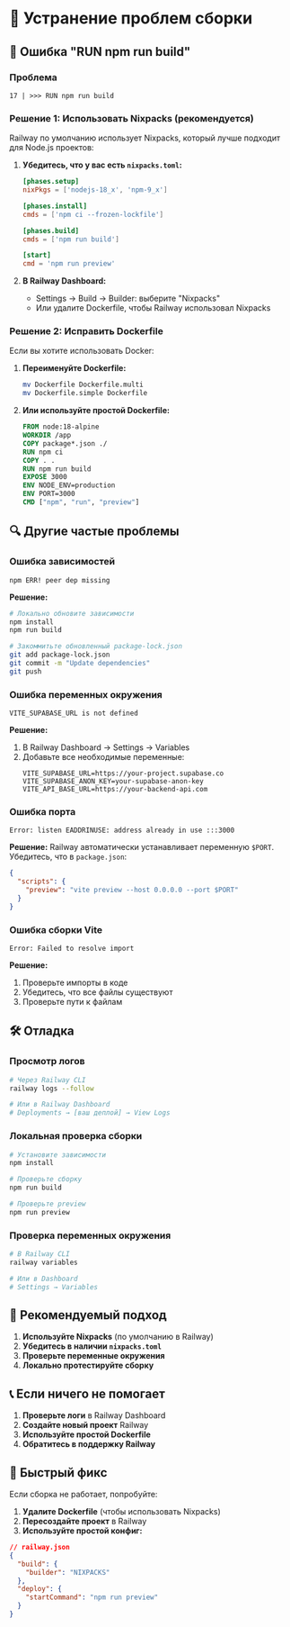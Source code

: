 # 🔧 Устранение проблем сборки

## 🚨 Ошибка "RUN npm run build"

### Проблема
```
17 | >>> RUN npm run build
```

### Решение 1: Использовать Nixpacks (рекомендуется)
Railway по умолчанию использует Nixpacks, который лучше подходит для Node.js проектов:

1. **Убедитесь, что у вас есть `nixpacks.toml`:**
   ```toml
   [phases.setup]
   nixPkgs = ['nodejs-18_x', 'npm-9_x']

   [phases.install]
   cmds = ['npm ci --frozen-lockfile']

   [phases.build]
   cmds = ['npm run build']

   [start]
   cmd = 'npm run preview'
   ```

2. **В Railway Dashboard:**
   - Settings → Build → Builder: выберите "Nixpacks"
   - Или удалите Dockerfile, чтобы Railway использовал Nixpacks

### Решение 2: Исправить Dockerfile
Если вы хотите использовать Docker:

1. **Переименуйте Dockerfile:**
   ```bash
   mv Dockerfile Dockerfile.multi
   mv Dockerfile.simple Dockerfile
   ```

2. **Или используйте простой Dockerfile:**
   ```dockerfile
   FROM node:18-alpine
   WORKDIR /app
   COPY package*.json ./
   RUN npm ci
   COPY . .
   RUN npm run build
   EXPOSE 3000
   ENV NODE_ENV=production
   ENV PORT=3000
   CMD ["npm", "run", "preview"]
   ```

## 🔍 Другие частые проблемы

### Ошибка зависимостей
```
npm ERR! peer dep missing
```

**Решение:**
```bash
# Локально обновите зависимости
npm install
npm run build

# Закоммитьте обновленный package-lock.json
git add package-lock.json
git commit -m "Update dependencies"
git push
```

### Ошибка переменных окружения
```
VITE_SUPABASE_URL is not defined
```

**Решение:**
1. В Railway Dashboard → Settings → Variables
2. Добавьте все необходимые переменные:
   ```
   VITE_SUPABASE_URL=https://your-project.supabase.co
   VITE_SUPABASE_ANON_KEY=your-supabase-anon-key
   VITE_API_BASE_URL=https://your-backend-api.com
   ```

### Ошибка порта
```
Error: listen EADDRINUSE: address already in use :::3000
```

**Решение:**
Railway автоматически устанавливает переменную `$PORT`. Убедитесь, что в `package.json`:
```json
{
  "scripts": {
    "preview": "vite preview --host 0.0.0.0 --port $PORT"
  }
}
```

### Ошибка сборки Vite
```
Error: Failed to resolve import
```

**Решение:**
1. Проверьте импорты в коде
2. Убедитесь, что все файлы существуют
3. Проверьте пути к файлам

## 🛠️ Отладка

### Просмотр логов
```bash
# Через Railway CLI
railway logs --follow

# Или в Railway Dashboard
# Deployments → [ваш деплой] → View Logs
```

### Локальная проверка сборки
```bash
# Установите зависимости
npm install

# Проверьте сборку
npm run build

# Проверьте preview
npm run preview
```

### Проверка переменных окружения
```bash
# В Railway CLI
railway variables

# Или в Dashboard
# Settings → Variables
```

## 🚀 Рекомендуемый подход

1. **Используйте Nixpacks** (по умолчанию в Railway)
2. **Убедитесь в наличии `nixpacks.toml`**
3. **Проверьте переменные окружения**
4. **Локально протестируйте сборку**

## 📞 Если ничего не помогает

1. **Проверьте логи** в Railway Dashboard
2. **Создайте новый проект** Railway
3. **Используйте простой Dockerfile**
4. **Обратитесь в поддержку Railway**

## 🔄 Быстрый фикс

Если сборка не работает, попробуйте:

1. **Удалите Dockerfile** (чтобы использовать Nixpacks)
2. **Пересоздайте проект** в Railway
3. **Используйте простой конфиг:**

```json
// railway.json
{
  "build": {
    "builder": "NIXPACKS"
  },
  "deploy": {
    "startCommand": "npm run preview"
  }
}
```
